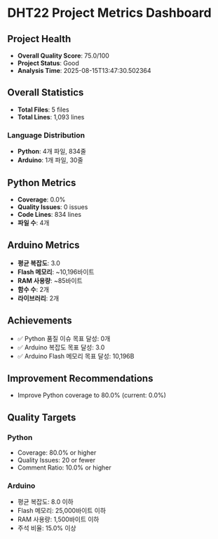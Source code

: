 # DHT22 Project Metrics Dashboard

## Project Health
- **Overall Quality Score**: 75.0/100
- **Project Status**: Good
- **Analysis Time**: 2025-08-15T13:47:30.502364

## Overall Statistics
- **Total Files**: 5 files
- **Total Lines**: 1,093 lines

### Language Distribution
- **Python**: 4개 파일, 834줄
- **Arduino**: 1개 파일, 30줄

## Python Metrics
- **Coverage**: 0.0%
- **Quality Issues**: 0 issues
- **Code Lines**: 834 lines
- **파일 수**: 4개

## Arduino Metrics
- **평균 복잡도**: 3.0
- **Flash 메모리**: ~10,196바이트
- **RAM 사용량**: ~85바이트
- **함수 수**: 2개
- **라이브러리**: 2개

## Achievements
- ✅ Python 품질 이슈 목표 달성: 0개
- ✅ Arduino 복잡도 목표 달성: 3.0
- ✅ Arduino Flash 메모리 목표 달성: 10,196B

## Improvement Recommendations
- Improve Python coverage to 80.0% (current: 0.0%)

## Quality Targets
### Python
- Coverage: 80.0% or higher
- Quality Issues: 20 or fewer
- Comment Ratio: 10.0% or higher

### Arduino
- 평균 복잡도: 8.0 이하
- Flash 메모리: 25,000바이트 이하
- RAM 사용량: 1,500바이트 이하
- 주석 비율: 15.0% 이상
